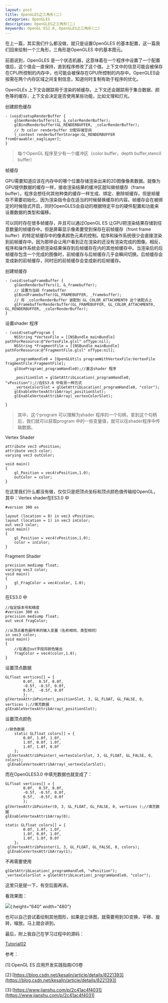 ```yaml
---
layout: post   
title: OpenGLES之三角形(二)   
categories: OpenGLES
description: OpenGLES之三角形(二)
keywords: OpenGL ES2.0, OpenGLES之三角形(二)
---
```


在上一篇，其实我们什么都没做，就只是设置OpenGLES 的基本配置，这一篇我们回来绘制一个三角形，三角形是OpenGLES 中的基本图元。



前面说到，OpenGLES 是一个状态机器，这意味着在一个程序中设置了一个配置值后，这个值会一直保持，直到程序修改了这个值。上下文中的信息可能会被保存在CPU所控制的内存中，也可能会被保存在GPU所控制的内存中。OpenGLES会按需在两个内存区域之间复制信息，知道何时复制有助于程序的优化。


OpenGLEs 上下文会跟踪用于渲染的帧缓存。上下文还会跟踪用于集合数据、颜色等的缓存，上下文会决定是否使用某些功能，比如文理和灯光。



创建颜色缓存



```
- (void)setupRenderBuffer {
    glGenRenderbuffers(1, &_colorRenderBuffer);
    glBindRenderbuffer(GL_RENDERBUFFER, _colorRenderBuffer);
    // 为 color renderbuffer 分配存储空间
    [_context renderbufferStorage:GL_RENDERBUFFER fromDrawable:_eaglLayer];
}
```
>每个OpenGL 程序至少有一个缓冲区（color buffer，depth buffer,stencil buffer）





帧缓存



GPU需要知道应该在内存中的哪个位置存储渲染出来的2D图像像素数据。就像为GPU提供数据的缓存一样，接收渲染结果的缓冲区就叫做帧缓存（frame buffer）。程序会想任何其他种类的缓存一样生成、绑定、删除帧缓存。但是帧缓存不需要初始化，因为渲染指令会在适当的时候替换缓存的内容。帧缓存会在被绑定的时候隐式开启，同时OpenGLES会自动的根据特定平台的硬件配置和功能来设置数据的类型和偏移。



可以同时存在很多帧缓存，并且可以通过OpenGL ES 让GPU把渲染结果存储到任意数量的帧缓存中。但是屏幕显示像素要受到保存在前帧缓存（front frame buffer）的特定帧缓存中的像素颜色元素的控制。程序和操作系统很少会直接渲染到前帧缓存中。因为那样会让用户看到正在渲染的还没有渲染完成的图像。相反，程序和操作系统会把渲染结果保存到后帧缓存在内的其他帧缓存中。当渲染后的后帧缓存包含一个完成的图像时，前帧缓存与后帧缓存几乎会瞬间切换。后帧缓存会变成新的前帧缓存，同时旧的前帧缓存会变成新的后帧缓存。






创建帧缓存


```
- (void)setupFrameBuffer {
    glGenRenderbuffers(1, &_framebuffer);
    // 设置为当前 framebuffer
    glBindFramebuffer(GL_FRAMEBUFFER, _framebuffer);
    // 将 _colorRenderBuffer 装配到 GL_COLOR_ATTACHMENT0 这个装配点上
    glFramebufferRenderbuffer(GL_FRAMEBUFFER, GL_COLOR_ATTACHMENT0, GL_RENDERBUFFER, _colorRenderBuffer);
}

```

设置shader 程序



```
- (void)setupProgram {
    NSString *VertexFile = [[NSBundle mainBundle] pathForResource:@"VertexFile.glsl" ofType:nil];
    NSString *FragmentFile = [[NSBundle mainBundle] pathForResource:@"FragmentFile.glsl" ofType:nil];
    
    _programHandle0 = [OpenGLUtils programWithVertexFile:VertexFile fragmentFile:FragmentFile];
    glUseProgram(_programHandle0);//激活shader 程序
    
    _positionSlot = glGetAttribLocation(_programHandle0, "vPosition");//在ES3.0 中有另一种方式
    _vertexColorSlot = glGetAttribLocation(_programHandle0, "color");
    glEnableVertexAttribArray(_positionSlot);
    glEnableVertexAttribArray(_vertexColorSlot);
    
}
```
>其中，这个program 可以理解为shader 程序的一个句柄，拿到这个句柄后，我们就可以获取program 中的一些变量值，就可以往shader程序中传输数据。


Vertex Shader



```
attribute vec3 vPosition;
attribute vec3 color;
varying vec3 outColor;

void main()
{
    gl_Position = vec4(vPosition,1.0);
    outColor = color;
}
```
在这里我们什么都没有做，仅仅只是把顶点坐标和顶点颜色值传输给OpenGL，
其中：Vertex shader在ES3.0 中


```
#version 300 es

layout (location = 0) in vec3 vPosition;
layout (location = 1) in vec3 inColor;
out vec3 color;
void main()
{
    gl_Position = vec4(vPosition,1.0);
    color = inColor;
}

```

Fragment Shader


```
precision mediump float;
varying vec3 color;
void main()
{
    gl_FragColor = vec4(color, 1.0);
}
```


在ES3.0 中



```
//指定版本号和精度
#version 300 es
precision mediump float;
out vec4 fragColor;

//从顶点着色器传来的输入变量（名称相同、类型相同）
in vec3 color;
void main()
{
    //在通过out字段将颜色输出
    fragColor = vec4(color,1.0);
}
```


设置顶点数据



```
GLfloat vertices[] = {
        0.0f,  0.5f, 0.0f,
        -0.5f, -0.5f, 0.0f,
        0.5f,  -0.5f, 0.0f 
        };
glVertexAttribPointer(_positionSlot, 3, GL_FLOAT, GL_FALSE, 0, vertices );//填充数据
glEnableVertexAttribArray(_positionSlot);
```

设置顶点颜色



```
//颜色数据
    static GLfloat colors[] = {
        0.0f, 1.0f, 1.0f,
        1.0f, 0.0f, 1.0f,
        1.0f, 1.0f, 0.0f
    };
 glVertexAttribPointer(_vertexColorSlot, 3, GL_FLOAT, GL_FALSE, 0, colors);
 glEnableVertexAttribArray(_vertexColorSlot);
```


而在OpenGLES3.0 中填充数据也就变成了：



```
GLfloat vertices[] = {
        0.0f,  0.5f, 0.0f,
        -0.5f, -0.5f, 0.0f,
        0.5f,  -0.5f, 0.0f 
        };
glVertexAttribPointer(0, 3, GL_FLOAT, GL_FALSE, 0, vertices );//填充数据
glEnableVertexAttribArray(0);
```


```
static GLfloat colors[] = {
        0.0f, 1.0f, 1.0f,
        1.0f, 0.0f, 1.0f,
        1.0f, 1.0f, 0.0f
    };
 glVertexAttribPointer(1, 3, GL_FLOAT, GL_FALSE, 0, colors);
 glEnableVertexAttribArray(1);
```



不再需要使用



```
glGetAttribLocation(_programHandle0, "vPosition");
_vertexColorSlot = glGetAttribLocation(_programHandle0, "color");
```


这里只是提一下，有空后面再讲。

看效果图：



![](/images/blog/OpenGLES/Tutorial02/ScreenShot20190708122757.png){:height="640" width="480"}




也可以自己尝试着绘制其他图形，如果是立体图，就需要用到3D变换，平移、旋转，缩放。马上就会讲到。

最后，附上我自己在学习过程中的源码：


[Tutorial02](https://github.com/heyonly/OpenGLES2.0/tree/master/Tutorial02)



参考：

[1]\:OpenGL ES 应用开发实践指南iOS卷



[2]\:[https://blog.csdn.net/kesalin/article/details/8221393](https://blog.csdn.net/kesalin/article/details/8221393)




[3]\:[https://www.jianshu.com/p/2c41ac4f4031](https://www.jianshu.com/p/2c41ac4f4031)



